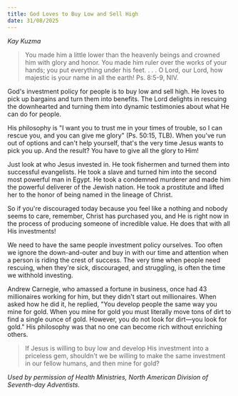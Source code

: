 ```yaml
---
title: God Loves to Buy Low and Sell High
date: 31/08/2025
---
```


_Kay Kuzma_

> <p></p>
> You made him a little lower than the heavenly beings and crowned him with glory and honor. You made him ruler over the works of your hands; you put everything under his feet. . . . O Lord, our Lord, how majestic is your name in all the earth! Ps. 8:5-9, NIV.

God's investment policy for people is to buy low and sell high. He loves to pick up bargains and turn them into benefits. The Lord delights in rescuing the downhearted and turning them into dynamic testimonies about what He can do for people.

His philosophy is "I want you to trust me in your times of trouble, so I can rescue you, and you can give me glory" (Ps. 50:15, TLB). When you've run out of options and can't help yourself, that's the very time Jesus wants to pick you up. And the result? You have to give all the glory to Him!

Just look at who Jesus invested in. He took fishermen and turned them into successful evangelists. He took a slave and turned him into the second most powerful man in Egypt. He took a condemned murderer and made him the powerful deliverer of the Jewish nation. He took a prostitute and lifted her to the honor of being named in the lineage of Christ.

So if you're discouraged today because you feel like a nothing and nobody seems to care, remember, Christ has purchased you, and He is right now in the process of producing someone of incredible value. He does that with all His investments!

We need to have the same people investment policy ourselves. Too often we ignore the down-and-outer and buy in with our time and attention when a person is riding the crest of success. The very time when people need rescuing, when they're sick, discouraged, and struggling, is often the time we withhold investing.

Andrew Carnegie, who amassed a fortune in business, once had 43 millionaires working for him, but they didn't start out millionaires. When asked how he did it, he replied, "You develop people the same way you mine for gold. When you mine for gold you must literally move tons of dirt to find a single ounce of gold. However, you do not look for dirt—you look for gold." His philosophy was that no one can become rich without enriching others.

> <callout></callout>
> If Jesus is willing to buy low and develop His investment into a priceless gem, shouldn't we be willing to make the same investment in our fellow humans, and then mine for gold?

_Used by permission of Health Ministries, North American Division of Seventh-day Adventists._